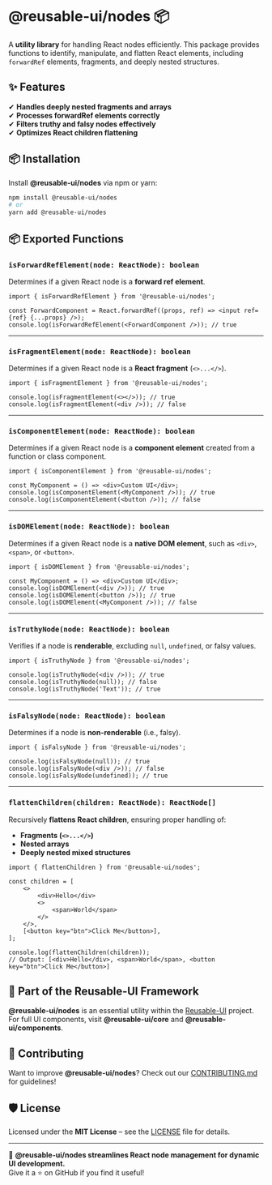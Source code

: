 # @reusable-ui/nodes 📦  

A **utility library** for handling React nodes efficiently. This package provides functions to identify, manipulate, and flatten React elements, including `forwardRef` elements, fragments, and deeply nested structures.

## ✨ Features
✔ **Handles deeply nested fragments and arrays**  
✔ **Processes forwardRef elements correctly**  
✔ **Filters truthy and falsy nodes effectively**  
✔ **Optimizes React children flattening**  

## 📦 Installation
Install **@reusable-ui/nodes** via npm or yarn:

```sh
npm install @reusable-ui/nodes
# or
yarn add @reusable-ui/nodes
```

## 📦 Exported Functions

### `isForwardRefElement(node: ReactNode): boolean`
Determines if a given React node is a **forward ref element**.

```tsx
import { isForwardRefElement } from '@reusable-ui/nodes';

const ForwardComponent = React.forwardRef((props, ref) => <input ref={ref} {...props} />);
console.log(isForwardRefElement(<ForwardComponent />)); // true
```

---

### `isFragmentElement(node: ReactNode): boolean`
Determines if a given React node is a **React fragment** (`<>...</>`).

```tsx
import { isFragmentElement } from '@reusable-ui/nodes';

console.log(isFragmentElement(<></>)); // true
console.log(isFragmentElement(<div />)); // false
```

---

### `isComponentElement(node: ReactNode): boolean`
Determines if a given React node is a **component element** created from a function or class component.

```tsx
import { isComponentElement } from '@reusable-ui/nodes';

const MyComponent = () => <div>Custom UI</div>;
console.log(isComponentElement(<MyComponent />)); // true
console.log(isComponentElement(<button />)); // false
```

---

### `isDOMElement(node: ReactNode): boolean`
Determines if a given React node is a **native DOM element**, such as `<div>`, `<span>`, or `<button>`.

```tsx
import { isDOMElement } from '@reusable-ui/nodes';

const MyComponent = () => <div>Custom UI</div>;
console.log(isDOMElement(<div />)); // true
console.log(isDOMElement(<button />)); // true
console.log(isDOMElement(<MyComponent />)); // false
```

---

### `isTruthyNode(node: ReactNode): boolean`
Verifies if a node is **renderable**, excluding `null`, `undefined`, or falsy values.

```tsx
import { isTruthyNode } from '@reusable-ui/nodes';

console.log(isTruthyNode(<div />)); // true
console.log(isTruthyNode(null)); // false
console.log(isTruthyNode('Text')); // true
```

---

### `isFalsyNode(node: ReactNode): boolean`
Determines if a node is **non-renderable** (i.e., falsy).

```tsx
import { isFalsyNode } from '@reusable-ui/nodes';

console.log(isFalsyNode(null)); // true
console.log(isFalsyNode(<div />)); // false
console.log(isFalsyNode(undefined)); // true
```

---

### `flattenChildren(children: ReactNode): ReactNode[]`
Recursively **flattens React children**, ensuring proper handling of:
- **Fragments (`<>...</>`)**
- **Nested arrays**
- **Deeply nested mixed structures**

```tsx
import { flattenChildren } from '@reusable-ui/nodes';

const children = [
    <>
        <div>Hello</div>
        <>
            <span>World</span>
        </>
    </>,
    [<button key="btn">Click Me</button>],
];

console.log(flattenChildren(children));
// Output: [<div>Hello</div>, <span>World</span>, <button key="btn">Click Me</button>]
```

## 📖 Part of the Reusable-UI Framework  
**@reusable-ui/nodes** is an essential utility within the [Reusable-UI](https://github.com/reusable-ui/reusable-ui-monorepo) project.  
For full UI components, visit **@reusable-ui/core** and **@reusable-ui/components**.

## 🤝 Contributing  
Want to improve **@reusable-ui/nodes**? Check out our [CONTRIBUTING.md](./CONTRIBUTING.md) for guidelines!  

## 🛡️ License  
Licensed under the **MIT License** – see the [LICENSE](./LICENSE) file for details.  

---

🚀 **@reusable-ui/nodes streamlines React node management for dynamic UI development.**  
Give it a ⭐ on GitHub if you find it useful!  

